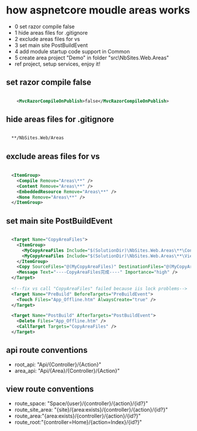 # how aspnetcore moudle areas works

- 0 set razor compile false
- 1 hide areas files for .gitignore
- 2 exclude areas files for vs
- 3 set main site PostBuildEvent
- 4 add module startup code support in Common
- 5 create area project "Demo" in folder "src\NbSites.Web.Areas\"
- ref project, setup services, enjoy it!

## set razor compile false

``` xml

	<MvcRazorCompileOnPublish>false</MvcRazorCompileOnPublish>

```

## hide areas files for .gitignore

``` txt

  **/NbSites.Web/Areas

```

## exclude areas files for vs

``` xml
 
  <ItemGroup>
    <Compile Remove="Areas\**" />
    <Content Remove="Areas\**" />
    <EmbeddedResource Remove="Areas\**" />
    <None Remove="Areas\**" />
  </ItemGroup>

  ```

## set main site PostBuildEvent

``` xml

  <Target Name="CopyAreaFiles">
    <ItemGroup>
      <MyCopyAreaFiles Include="$(SolutionDir)\NbSites.Web.Areas\**\Content\**\*.*" />
      <MyCopyAreaFiles Include="$(SolutionDir)\NbSites.Web.Areas\**\Views\**\*.*" />
    </ItemGroup>
    <Copy SourceFiles="@(MyCopyAreaFiles)" DestinationFiles="@(MyCopyAreaFiles->'$(SolutionDir)\NbSites.Web\Areas\%(RecursiveDir)%(Filename)%(Extension)')" />
    <Message Text="----CopyAreaFiles完成----" Importance="high" />
  </Target>
  
  <!--fix vs call "CopyAreaFiles" failed because iis lock problems-->
  <Target Name="PreBuild" BeforeTargets="PreBuildEvent">
    <Touch Files="App_Offline.htm" AlwaysCreate="true" />
  </Target>

  <Target Name="PostBuild" AfterTargets="PostBuildEvent">
    <Delete Files="App_Offline.htm" />
    <CallTarget Targets="CopyAreaFiles" />
  </Target>

  ```

## api route conventions
  
- root_api: "Api/{Controller}/{Action}"
- area_api: "Api/{Area}/{Controller}/{Action}"

## view route conventions
 
- route_space: "Space/{user}/{controller}/{action}/{id?}"
- route_site_area: "{site}/{area:exists}/{controller}/{action}/{id?}"
- route_area:"{area:exists}/{controller}/{action}/{id?}"
- route_root:"{controller=Home}/{action=Index}/{id?}"